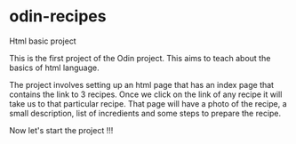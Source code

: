 # odin-recipes
Html basic project


This is the first project of the Odin project. This aims to teach about the basics of html language. 

The project involves setting up an html page that has an index page that contains the link to 3 recipes. Once we click on the link of any recipe it will take us to that particular recipe. That page will have a photo of the recipe, a small description, list of incredients and some steps to prepare the recipe.

Now let's start the project !!!
